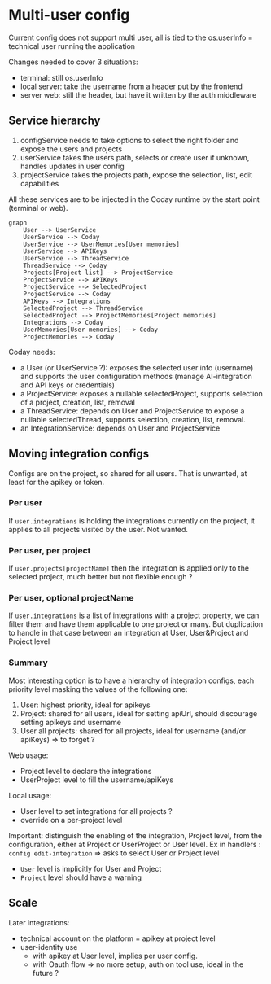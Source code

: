 # Multi-user config

Current config does not support multi user, all is tied to the os.userInfo = technical user running the application

Changes needed to cover 3 situations:

- terminal: still os.userInfo
- local server: take the username from a header put by the frontend
- server web: still the header, but have it written by the auth middleware

## Service hierarchy

1. configService needs to take options to select the right folder and expose the users and projects
2. userService takes the users path, selects or create user if unknown, handles updates in user config
3. projectService takes the projects path, expose the selection, list, edit capabilities

All these services are to be injected in the Coday runtime by the start point (terminal or web).

```mermaid
graph
    User --> UserService
    UserService --> Coday
    UserService --> UserMemories[User memories]
    UserService --> APIKeys
    UserService --> ThreadService
    ThreadService --> Coday
    Projects[Project list] --> ProjectService
    ProjectService --> APIKeys
    ProjectService --> SelectedProject
    ProjectService --> Coday
    APIKeys --> Integrations
    SelectedProject --> ThreadService
    SelectedProject --> ProjectMemories[Project memories]
    Integrations --> Coday
    UserMemories[User memories] --> Coday
    ProjectMemories --> Coday
```

Coday needs:

- a User (or UserService ?): exposes the selected user info (username) and supports the user configuration methods (manage AI-integration and API keys or credentials)
- a ProjectService: exposes a nullable selectedProject, supports selection of a project, creation, list, removal
- a ThreadService: depends on User and ProjectService to expose a nullable selectedThread, supports selection, creation, list, removal.
- an IntegrationService: depends on User and ProjectService

## Moving integration configs

Configs are on the project, so shared for all users. That is unwanted, at least for the apikey or token.

### Per user

If `user.integrations` is holding the integrations currently on the project, it applies to all projects visited by the user. Not wanted.

### Per user, per project

If `user.projects[projectName]` then the integration is applied only to the selected project, much better but not flexible enough ?

### Per user, optional projectName

If `user.integrations` is a list of integrations with a project property, we can filter them and have them applicable to one project or many. But duplication to handle in that case between an integration at User, User&Project and Project level

### Summary

Most interesting option is to have a hierarchy of integration configs, each priority level masking the values of the following one:

1. User: highest priority, ideal for apikeys
2. Project: shared for all users, ideal for setting apiUrl, should discourage setting apikeys and username
3. User all projects: shared for all projects, ideal for username (and/or apiKeys) => to forget ?

Web usage:

- Project level to declare the integrations
- UserProject level to fill the username/apiKeys

Local usage:

- User level to set integrations for all projects ?
- override on a per-project level

Important: distinguish the enabling of the integration, Project level, from the configuration, either at Project or UserProject or User level. Ex in handlers : `config edit-integration` => asks to select User or Project level

- `User` level is implicitly for User and Project
- `Project` level should have a warning

## Scale

Later integrations:

- technical account on the platform = apikey at project level
- user-identity use
  - with apikey at User level, implies per user config.
  - with Oauth flow => no more setup, auth on tool use, ideal in the future ?

##
